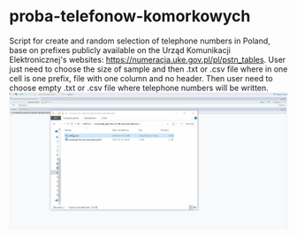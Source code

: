 # proba-telefonow-komorkowych
Script for create and random selection of telephone numbers in Poland, base on prefixes publicly available on the Urząd Komunikacji Elektronicznej's websites: https://numeracja.uke.gov.pl/pl/pstn_tables.
User just need to choose the size of sample and then .txt or .csv file where in one cell is one prefix, file with one column and no header. Then user need to choose empty .txt or .csv file where telephone numbers will be written.        
  ![Film proba telefonow komorkowych](film_demonstracyjny/demo.gif)
